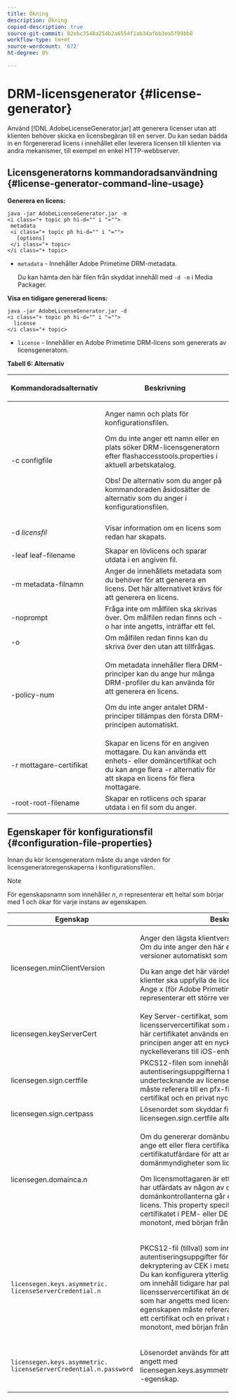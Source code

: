 ```yaml
---
title: Ökning
description: Ökning
copied-description: true
source-git-commit: 02ebc3548a254b2a6554f1ab34afbb3ea5f09bb8
workflow-type: tm+mt
source-wordcount: '672'
ht-degree: 0%

---
```


# DRM-licensgenerator {#license-generator}

Använd [!DNL AdobeLicenseGenerator.jar] att generera licenser utan att klienten behöver skicka en licensbegäran till en server. Du kan sedan bädda in en förgenererad licens i innehållet eller leverera licensen till klienten via andra mekanismer, till exempel en enkel HTTP-webbserver.

## Licensgeneratorns kommandoradsanvändning {#license-generator-command-line-usage}

**Generera en licens:**

```
java -jar AdobeLicenseGenerator.jar -m 
<i class="+ topic ph hi-d="" i "="">
 metadata 
 <i class="+ topic ph hi-d="" i "="">
   [options]
 </i class="+ topic>
</i class="+ topic>
```

* `metadata` - Innehåller Adobe Primetime DRM-metadata.

  Du kan hämta den här filen från skyddat innehåll med `-d -m` i Media Packager.

**Visa en tidigare genererad licens:**

```
java -jar AdobeLicenseGenerator.jar -d 
<i class="+ topic ph hi-d="" i "="">
  license
</i class="+ topic>
```

* `license` - Innehåller en Adobe Primetime DRM-licens som genererats av licensgeneratorn.

**Tabell 6: Alternativ**

<table frame="all" colsep="1" rowsep="1" class="+ topic/table adobe-d/table " id="table_skr_vry_n4">  
 <thead class="- topic/thead "> 
  <tr rowsep="1" class="- topic/row "> 
   <th colname="1" class="- topic/entry entry"> <p class="- topic/p ">Kommandoradsalternativ </p> </th> 
   <th colname="2" class="- topic/entry entry"> <p class="- topic/p ">Beskrivning </p> </th> 
  </tr> 
 </thead>
 <tbody class="- topic/tbody "> 
  <tr rowsep="1" class="- topic/row "> 
   <td colname="1" class="- topic/entry "><span class="+ topic/ph pr-d/codeph codeph">-c configfile</span> </td> 
   <td colname="2" class="- topic/entry "> <p class="- topic/p ">Anger namn och plats för konfigurationsfilen. </p> <p class="- topic/p ">Om du inte anger ett namn eller en plats söker DRM-licensgeneratorn efter <span class="filepath"> flashaccesstools.properties</span> i aktuell arbetskatalog. </p> <p>Obs! De alternativ som du anger på kommandoraden åsidosätter de alternativ som du anger i konfigurationsfilen. </p> </td> 
  </tr> 
  <tr rowsep="1" class="- topic/row "> 
   <td colname="1" class="- topic/entry "> <p class="- topic/p ">-d <i class="+ topic/ph hi-d/i "><span class="+ topic/ph pr-d/codeph codeph"> licensfil</span></i> </p> </td> 
   <td colname="2" class="- topic/entry "> Visar information om en licens som redan har skapats. </td> 
  </tr> 
  <tr rowsep="1" class="- topic/row "> 
   <td colname="1" class="- topic/entry "><span class="+ topic/ph pr-d/codeph codeph">-leaf leaf-filename</span> </td> 
   <td colname="2" class="- topic/entry "> Skapar en lövlicens och sparar utdata i en angiven fil. </td> 
  </tr> 
  <tr rowsep="1" class="- topic/row "> 
   <td colname="1" class="- topic/entry "><span class="+ topic/ph pr-d/codeph codeph">-m metadata-filnamn</span> </td> 
   <td colname="2" class="- topic/entry "> Anger de innehållets metadata som du behöver för att generera en licens. Det här alternativet krävs för att generera en licens. </td> 
  </tr> 
  <tr rowsep="1" class="- topic/row "> 
   <td colname="1" class="- topic/entry "><span class="codeph"> -noprompt</span> </td> 
   <td colname="2" class="- topic/entry ">Fråga inte om målfilen ska skrivas över. Om målfilen redan finns och <span class="codeph"> -o</span> har inte angetts, inträffar ett fel. </td> 
  </tr> 
  <tr rowsep="1" class="- topic/row "> 
   <td colname="1" class="- topic/entry "><span class="codeph"> -o</span> </td> 
   <td colname="2" class="- topic/entry "> Om målfilen redan finns kan du skriva över den utan att tillfrågas. </td> 
  </tr> 
  <tr rowsep="1" class="- topic/row "> 
   <td colname="1" class="- topic/entry "><span class="+ topic/ph pr-d/codeph codeph">-policy-num</span> </td> 
   <td colname="2" class="- topic/entry "> <p>Om metadata innehåller flera DRM-principer kan du ange hur många DRM-profiler du kan använda för att generera en licens. </p> <p>Om du inte anger antalet DRM-principer tillämpas den första DRM-principen automatiskt. </p> </td> 
  </tr> 
  <tr rowsep="1" class="- topic/row "> 
   <td colname="1" class="- topic/entry "><span class="+ topic/ph pr-d/codeph codeph">-r mottagare-certifikat</span> </td> 
   <td colname="2" class="- topic/entry ">Skapar en licens för en angiven mottagare. Du kan använda ett enhets- eller domäncertifikat och du kan ange flera <span class="+ topic/ph pr-d/codeph codeph"> -r </span>alternativ för att skapa en licens för flera mottagare. </td> 
  </tr> 
  <tr rowsep="0" class="- topic/row "> 
   <td colname="1" class="- topic/entry "><span class="+ topic/ph pr-d/codeph codeph">-root-root-filename</span> </td> 
   <td colname="2" class="- topic/entry "> Skapar en rotlicens och sparar utdata i en fil som du anger. </td> 
  </tr> 
 </tbody> 
</table>

## Egenskaper för konfigurationsfil {#configuration-file-properties}

Innan du kör licensgeneratorn måste du ange värden för licensgeneratoregenskaperna i konfigurationsfilen.

>[!NOTE]
>
>För egenskapsnamn som innehåller *n*, *n* representerar ett heltal som börjar med 1 och ökar för varje instans av egenskapen.

<table frame="all" colsep="1" rowsep="1" class="+ topic/table adobe-d/table " id="table_qk1_rry_n4"> 
 <thead class="- topic/thead "> 
  <tr rowsep="1" class="- topic/row "> 
   <th colname="1" class="- topic/entry entry"> Egenskap </th> 
   <th colname="2" class="- topic/entry entry"> Beskrivning </th> 
  </tr> 
 </thead>
 <tbody class="- topic/tbody "> 
  <tr rowsep="1" class="- topic/row "> 
   <td colname="1" class="- topic/entry "><span class="+ topic/ph pr-d/codeph codeph"> licensegen.minClientVersion</span> </td> 
   <td colname="2" class="- topic/entry "> <p>Anger den lägsta klientversion som stöds för tillfället. Om du inte anger den här egenskapen stöds alla versioner automatiskt som standard. </p> <p>Du kan ange det här värdet för att styra hur äldre klienter ska uppfylla de licenskrav som de inte stöder. Ange <span class="codeph"> x</span> (för Adobe Primetime DRM x.0) där <span class="codeph"> x</span> representerar ett större versionsnummer. </p> </td> 
  </tr> 
  <tr rowsep="1" class="- topic/row "> 
   <td colname="1" class="- topic/entry "><span class="+ topic/ph pr-d/codeph codeph"> licensegen.keyServerCert</span> </td> 
   <td colname="2" class="- topic/entry "> Key Server-certifikat, som är ett Adobe-utfärdat licensservercertifikat som används av Key Server. Det här certifikatet används endast om metadata-/DRM-principen anger att en nyckelserver krävs för nyckelleverans till iOS-enheter. </td> 
  </tr> 
  <tr rowsep="1" class="- topic/row "> 
   <td colname="1" class="- topic/entry "><span class="+ topic/ph pr-d/codeph codeph"> licensegen.sign.certfile</span> </td> 
   <td colname="2" class="- topic/entry "> PKCS12-filen som innehåller autentiseringsuppgifterna för licensservern för undertecknande av licenser. Den här egenskapen måste referera till en pfx-fil som innehåller ett certifikat och en privat nyckel. </td> 
  </tr> 
  <tr rowsep="1" class="- topic/row "> 
   <td colname="1" class="- topic/entry "><span class="+ topic/ph pr-d/codeph codeph"> licensegen.sign.certpass</span> </td> 
   <td colname="2" class="- topic/entry ">Lösenordet som skyddar filen som du har angett med <span class="+ topic/ph pr-d/codeph codeph"> licensegen.sign.certfile</span> alternativ. </td> 
  </tr> 
  <tr rowsep="1" class="- topic/row "> 
   <td colname="1" class="- topic/entry "><span class="+ topic/ph pr-d/codeph codeph">licensegen.domainca.n</span> </td> 
   <td colname="2" class="- topic/entry "> <p>Om du genererar domänbundna licenser måste du ange ett eller flera certifikat för domän-certifikatutfärdare för att ange vilka domänmyndigheter som licensutfärdaren kan lita på. </p> <p>Om licensmottagaren är ett domäncertifikat som inte har utfärdats av någon av de angivna domänkontrollanterna går det inte att generera någon licens. This property specifies a <span class="filepath"> .cer</span> som innehåller certifikatet i PEM- eller DER-format. <span class="codeph">n</span> måste öka monotont, med början från 1. </p> </td> 
  </tr> 
  <tr rowsep="1" class="- topic/row "> 
   <td colname="1" class="- topic/entry "> 
    <code>licensegen.keys.asymmetric. licenseServerCredential.n</code>
   </td> 
   <td colname="2" class="- topic/entry "> <p class="- topic/p ">PKCS12-fil (tillval) som innehåller ytterligare autentiseringsuppgifter för licensservern för dekryptering av CEK i metadata och DRM-principen. Du kan konfigurera ytterligare autentiseringsuppgifter om innehåll tidigare har paketerats med ett annat licensservercertifikat än de autentiseringsuppgifter som har angetts med <span class="codeph"> licensegen.sign.certfile</span>. Den här egenskapen måste referera till en <span class="filepath"> .pfx</span> som innehåller ett certifikat och en privat nyckel. <span class="codeph">n</span> måste öka monotont, med början från 1. </p> </td> 
  </tr> 
  <tr rowsep="0" class="- topic/row "> 
   <td colname="1" class="- topic/entry "> 
    <code>licensegen.keys.asymmetric. licenseServerCredential.n.password</code>
   </td> 
   <td colname="2" class="- topic/entry "> <p>Lösenordet används för att skydda filen som du har angett med<span class="+ topic/ph pr-d/codeph codeph"> licensegen.keys.asymmetric.licenseServerCredential.n</span> -egenskap. </p> </td> 
  </tr> 
 </tbody> 
</table>
